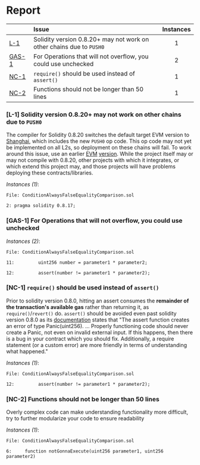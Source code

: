 # Report

| |Issue|Instances|
|-|:-|:-:|
| [L-1](#L-1) | Solidity version 0.8.20+ may not work on other chains due to `PUSH0` | 1 |
| [GAS-1](#GAS-1) | For Operations that will not overflow, you could use unchecked | 2 |
| [NC-1](#NC-1) | `require()` should be used instead of `assert()` | 1 |
| [NC-2](#NC-2) | Functions should not be longer than 50 lines | 1 |



### <a name="L-1"></a>[L-1] Solidity version 0.8.20+ may not work on other chains due to `PUSH0`
The compiler for Solidity 0.8.20 switches the default target EVM version to [Shanghai](https://blog.soliditylang.org/2023/05/10/solidity-0.8.20-release-announcement/#important-note), which includes the new `PUSH0` op code. This op code may not yet be implemented on all L2s, so deployment on these chains will fail. To work around this issue, use an earlier [EVM](https://docs.soliditylang.org/en/v0.8.20/using-the-compiler.html?ref=zaryabs.com#setting-the-evm-version-to-target) [version](https://book.getfoundry.sh/reference/config/solidity-compiler#evm_version). While the project itself may or may not compile with 0.8.20, other projects with which it integrates, or which extend this project may, and those projects will have problems deploying these contracts/libraries.

*Instances (1)*:
```solidity
File: ConditionAlwaysFalseEqualityComparison.sol

2: pragma solidity 0.8.17;

```

### <a name="GAS-1"></a>[GAS-1] For Operations that will not overflow, you could use unchecked

*Instances (2)*:
```solidity
File: ConditionAlwaysFalseEqualityComparison.sol

11:         uint256 number = parameter1 * parameter2;

12:         assert(number != parameter1 * parameter2);

```

### <a name="NC-1"></a>[NC-1] `require()` should be used instead of `assert()`
Prior to solidity version 0.8.0, hitting an assert consumes the **remainder of the transaction's available gas** rather than returning it, as `require()`/`revert()` do. `assert()` should be avoided even past solidity version 0.8.0 as its [documentation](https://docs.soliditylang.org/en/v0.8.14/control-structures.html#panic-via-assert-and-error-via-require) states that "The assert function creates an error of type Panic(uint256). ... Properly functioning code should never create a Panic, not even on invalid external input. If this happens, then there is a bug in your contract which you should fix. Additionally, a require statement (or a custom error) are more friendly in terms of understanding what happened."

*Instances (1)*:
```solidity
File: ConditionAlwaysFalseEqualityComparison.sol

12:         assert(number != parameter1 * parameter2);

```

### <a name="NC-2"></a>[NC-2] Functions should not be longer than 50 lines
Overly complex code can make understanding functionality more difficult, try to further modularize your code to ensure readability 

*Instances (1)*:
```solidity
File: ConditionAlwaysFalseEqualityComparison.sol

6:     function notGonnaExecute(uint256 parameter1, uint256 parameter2)

```

